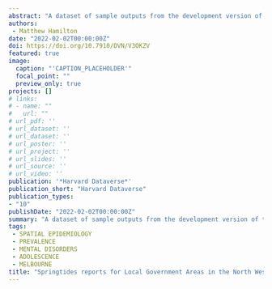 ```yaml
---
abstract: "A dataset of sample outputs from the development version of the Springtides model."
authors:
 - Matthew Hamilton
date: "2022-02-02T00:00:00Z"
doi: https://doi.org/10.7910/DVN/V3OKZV
featured: true
image:
  caption: "'CAPTION_PLACEHOLDER'"
  focal_point: ""
  preview_only: true
projects: []
# links:
# - name: ""
#   url: ""
# url_pdf: ''
# url_dataset: ''
# url_dataset: ''
# url_poster: ''
# url_project: ''
# url_slides: ''
# url_source: ''
# url_video: '' 
publication: '*Harvard Dataverse*'
publication_short: "Harvard Dataverse"
publication_types:
- "10"
publishDate: "2022-02-02T00:00:00Z"
summary: "A dataset of sample outputs from the development version of the Springtides model..."
tags:
 - SPATIAL EPIDEMIOLOGY
 - PREVALENCE
 - MENTAL DISORDERS
 - ADOLESCENCE
 - MELBOURNE
title: "Springtides reports for Local Government Areas in the North West of Melbourne"
---
```

